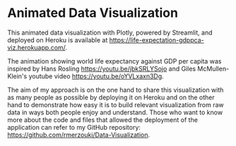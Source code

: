 # Animated Data Visualization
This animated data visualization with Plotly, powered by Streamlit, and deployed on Heroku is available at https://life-expectation-gdppca-viz.herokuapp.com/.

The animation showing world life expectancy against GDP per capita was inspired by Hans Rosling https://youtu.be/jbkSRLYSojo and Giles McMullen-Klein's youtube video https://youtu.be/oYVLxaxn3Dg.

The aim of my approach is on the one hand to share this visualization with as many people as possible by deploying it on Heroku and on the other hand to demonstrate how easy it is to build relevant visualization from raw data in ways both people enjoy and understand. 
Those who want to know more about the code and files that allowed the deployment of the application can refer to my GitHub repository: https://github.com/rmerzouki/Data-Visualization.
